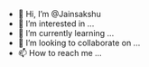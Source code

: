 - 👋 Hi, I’m @Jainsakshu
- 👀 I’m interested in ...
- 🌱 I’m currently learning ...
- 💞️ I’m looking to collaborate on ...
- 📫 How to reach me ...

<!---
Jainsakshu/Jainsakshu is a ✨ special ✨ repository because its `README.md` (this file) appears on your GitHub profile.
You can click the Preview link to take a look at your changes.
--->
